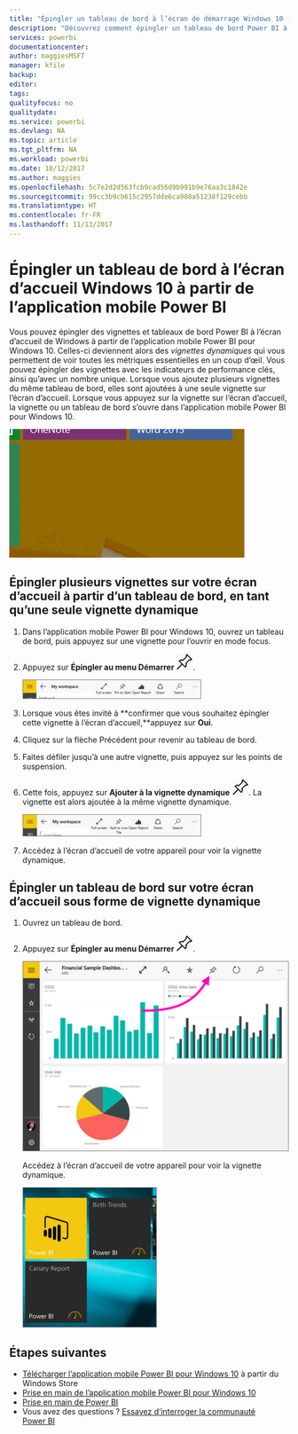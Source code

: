 ```yaml
---
title: "Épingler un tableau de bord à l’écran de démarrage Windows 10 - Application mobile Power BI"
description: "Découvrez comment épingler un tableau de bord Power BI à l’écran d’accueil Windows 10 à partir de l’application mobile Power BI de façon à voir toutes vos mesures critiques en un coup d’œil."
services: powerbi
documentationcenter: 
author: maggiesMSFT
manager: kfile
backup: 
editor: 
tags: 
qualityfocus: no
qualitydate: 
ms.service: powerbi
ms.devlang: NA
ms.topic: article
ms.tgt_pltfrm: NA
ms.workload: powerbi
ms.date: 10/12/2017
ms.author: maggies
ms.openlocfilehash: 5c7e2d2d563fcb9cad56d9b991b9e76aa3c1842e
ms.sourcegitcommit: 99cc3b9cb615c2957dde6ca908a51238f129cebb
ms.translationtype: HT
ms.contentlocale: fr-FR
ms.lasthandoff: 11/13/2017
---
```

# <a name="pin-a-dashboard-to-your-windows-10-start-screen-from-the-power-bi-mobile-app"></a>Épingler un tableau de bord à l’écran d’accueil Windows 10 à partir de l’application mobile Power BI
Vous pouvez épingler des vignettes et tableaux de bord Power BI à l’écran d’accueil de Windows à partir de l’application mobile Power BI pour Windows 10. Celles-ci deviennent alors des *vignettes dynamiques* qui vous permettent de voir toutes les métriques essentielles en un coup d’œil. Vous pouvez épingler des vignettes avec les indicateurs de performance clés, ainsi qu’avec un nombre unique. Lorsque vous ajoutez plusieurs vignettes du même tableau de bord, elles sont ajoutées à une seule vignette sur l’écran d’accueil. Lorsque vous appuyez sur la vignette sur l’écran d’accueil, la vignette ou un tableau de bord s’ouvre dans l’application mobile Power BI pour Windows 10.

![Vignette dynamique Windows](media/mobile-pin-dashboard-start-screen-windows-10-phone-app/pbi_win10_livetile.gif)

## <a name="pin-tiles-to-your-start-screen-from-a-dashboard-as-one-live-tile"></a>Épingler plusieurs vignettes sur votre écran d’accueil à partir d’un tableau de bord, en tant qu’une seule vignette dynamique
1. Dans l’application mobile Power BI pour Windows 10, ouvrez un tableau de bord, puis appuyez sur une vignette pour l’ouvrir en mode focus.
2. Appuyez sur **Épingler au menu Démarrer** ![icône Épingler au menu Démarrer](media/mobile-pin-dashboard-start-screen-windows-10-phone-app/power-bi-windows-10-pin-start-icon.png).
   
    ![Barre supérieure de l’application mobile Windows 10](media/mobile-pin-dashboard-start-screen-windows-10-phone-app/pbi_win10_pinstart.png)
3. Lorsque vous êtes invité à **confirmer que vous souhaitez épingler cette vignette à l’écran d’accueil,**appuyez sur **Oui**.
4. Cliquez sur la flèche Précédent pour revenir au tableau de bord.
5. Faites défiler jusqu’à une autre vignette, puis appuyez sur les points de suspension.
6. Cette fois, appuyez sur **Ajouter à la vignette dynamique** ![Ajouter à la vignette dynamique](media/mobile-pin-dashboard-start-screen-windows-10-phone-app/power-bi-windows-10-pin-start-icon.png). La vignette est alors ajoutée à la même vignette dynamique.
   
    ![Barre supérieure de l’application mobile Windows 10](media/mobile-pin-dashboard-start-screen-windows-10-phone-app/pbi_win10_addtolive.png)
7. Accédez à l’écran d’accueil de votre appareil pour voir la vignette dynamique.

## <a name="pin-a-dashboard-to-your-start-screen-as-a-live-tile"></a>Épingler un tableau de bord sur votre écran d’accueil sous forme de vignette dynamique
1. Ouvrez un tableau de bord.
2. Appuyez sur **Épingler au menu Démarrer** ![icône Épingler au menu Démarrer](media/mobile-pin-dashboard-start-screen-windows-10-phone-app/power-bi-windows-10-pin-start-icon.png).
   
   ![Barre supérieure de l’application mobile Windows 10](media/mobile-pin-dashboard-start-screen-windows-10-phone-app/power-bi-windows-10-pin-start.png)
   
   Accédez à l’écran d’accueil de votre appareil pour voir la vignette dynamique.
   
   ![Vignette dynamique Windows 10](media/mobile-pin-dashboard-start-screen-windows-10-phone-app/pbi_win10ph_startscrn.png)

## <a name="next-steps"></a>Étapes suivantes
* [Télécharger l’application mobile Power BI pour Windows 10](http://go.microsoft.com/fwlink/?LinkID=526478) à partir du Windows Store  
* [Prise en main de l’application mobile Power BI pour Windows 10](mobile-windows-10-phone-app-get-started.md)  
* [Prise en main de Power BI](service-get-started.md)
* Vous avez des questions ? [Essayez d’interroger la communauté Power BI](http://community.powerbi.com/)

